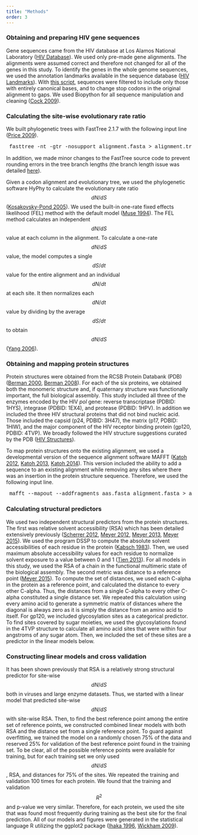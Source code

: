 ```yaml
---
title: "Methods"
order: 3
---
```


### Obtaining and preparing HIV gene sequences

Gene sequences came from the HIV database at Los Alamos National Laboratory ([HIV Database](http://www.hiv.lanl.gov/content/index)). We used only pre-made gene alignments. The alignments were assumed correct and therefore not changed for all of the genes in this study. To identify the genes in the whole genome sequences, we used the annotation landmarks available in the sequence database ([HIV Landmarks](http://www.hiv.lanl.gov/content/sequence/HIV/MAP/landmark.html)). With [this script](data/gp120/gp120_sequences/translate_dna_sequences.py), sequences were filtered to include only those with entirely canonical bases, and to change stop codons in the original alignment to gaps. We used Biopython for all sequence manipulation and cleaning ([Cock 2009](https://dx.doi.org/10.1093/bioinformatics/btp163)).

### Calculating the site-wise evolutionary rate ratio

We built phylogenetic trees with FastTree 2.1.7 with the following input line ([Price 2009](https://dx.doi.org/10.1371/journal.pone.0009490)).

<pre> <span style="font-family:Courier">fasttree -nt -gtr -nosupport alignment.fasta > alignment.tree</span> </pre>

In addition, we made minor changes to the FastTree source code to prevent rounding errors in the tree branch lengths (the branch length issue was detailed  [here](http://darlinglab.org/blog/2015/03/23/not-so-fast-fasttree.html)).

Given a codon alignment and evolutionary tree, we used the phylogenetic software HyPhy to calculate the evolutionary rate ratio $$ dN/dS $$ ([Kosakovsky-Pond 2005](https://dx.doi.org/10.1093/bioinformatics/bti079)). We used the built-in one-rate fixed effects likelihood (FEL) method with the default model ([Muse 1994](http://www.ncbi.nlm.nih.gov/pubmed/7968485)). The FEL method calculates an independent $$ dN/dS $$ value at each column in the alignment. To calculate a one-rate $$ dN/dS $$ value, the model computes a single $$ dS/dt $$ value for the entire alignment and an individual $$ dN/dt $$ at each site. It then normalizes each $$ dN/dt $$ value by dividing by the average $$ dS/dt $$ to obtain $$ dN/dS $$ ([Yang 2006](http://download.bioon.com.cn/view/upload/month_0808/20080811_979a0656719f9157b466IruZP7mlp2U9.attach.pdf)). 

### Obtaining and mapping protein structures

Protein structures were obtained from the RCSB Protein Databank (PDB) ([Berman 2000](https://dx.doi.org/10.1093/nar/28.1.235), [Berman 2008](https://dx.doi.org/10.1107/S0108767307035623)). For each of the six proteins, we obtained both the monomeric structure and, if quaternary structure was functionally important, the full biological assembly. This study included all three of the enzymes encoded by the HIV *pol* gene: reverse transcriptase (PDBID: 1HYS), integrase (PDBID: 1EX4), and protease (PDBID: 1HPV). In addition we included the three HIV structural proteins that did not bind nucleic acid. Those included the capsid (p24, PDBID: 3H47), the matrix (p17, PDBID: 1HIW), and the major component of the HIV receptor binding protein (gp120, PDBID: 4TVP). We broadly followed the HIV structure suggestions curated by the PDB ([HIV Structures](http://www.rcsb.org/pdb/education_discussion/educational_resources/struct_bio_hiv_lores.pdf)).

To map protein structures onto the existing alignment, we used a developmental version of the sequence alignment software MAFFT ([Katoh 2012](https://dx.doi.org/10.1093/bioinformatics/bts578), [Katoh 2013](https://dx.doi.org/10.1093/molbev/mst010), [Katoh 2014](https://dx.doi.org/10.1007/978-1-62703-646-7_8)). This version included the ability to add a sequence to an existing alignment while removing any sites where there was an insertion in the protein structure sequence. Therefore, we used the following input line.

<pre> <span style="font-family:Courier">mafft --mapout --addfragments aas.fasta alignment.fasta > added_alignment.fasta</span> </pre>

### Calculating structural predictors

We used two independent structural predictors from the protein structures. The first was relative solvent accessibility (RSA) which has been detailed extensively previously ([Scherrer 2012](https://dx.doi.org/10.1186/1471-2148-12-179), [Meyer 2012](http://dx.doi.org/10.1093/molbev/mss217), [Meyer 2013](http://dx.doi.org/10.1098/rstb.2012.0334), [Meyer 2015](http://dx.doi.org/10.1371/journal.ppat.1004940)). We used the program DSSP to compute the absolute solvent accessibilities of each residue in the protein ([Kabsch 1983](http://www.ncbi.nlm.nih.gov/pubmed/6667333)). Then, we used maximum absolute accessibility values for each residue to normalize solvent exposure to a value between 0 and 1 ([Tien 2013](https://dx.doi.org/10.1371/journal.pone.0080635)). For all models in this study, we used the RSA of a chain in the functional multimeric state of the biological assembly. The second metric was distance to a reference point ([Meyer 2015](http://dx.doi.org/10.1371/journal.ppat.1004940)). To compute the set of distances, we used each C-alpha in the protein as a reference point, and calculated the distance to every other C-alpha. Thus, the distances from a single C-alpha to every other C-alpha constituted a single distance set. We repeated this calculation using every amino acid to generate a symmetric matrix of distances where the diagonal is always zero as it is simply the distance from an amino acid to itself. For gp120, we included glycosylation sites as a categorical predictor. To find sites covered by sugar moieties, we used the glycosylations found in the 4TVP structure to calculate all amino acid sites that were within four angstroms of any sugar atom. Then, we included the set of these sites are a predictor in the linear models below.

### Constructing linear models and cross validation

It has been shown previously that RSA is a relatively strong structural predictor for site-wise $$ dN/dS $$ both in viruses and large enzyme datasets. Thus, we started with a linear model that predicted site-wise $$ dN/dS $$ with site-wise RSA. Then, to find the best reference point among the entire set of reference points, we constructed combined linear models with both RSA and the distance set from a single reference point. To guard against overfitting, we trained the model on a randomly chosen 75% of the data and reserved 25% for validation of the best reference point found in the training set. To be clear, all of the possible reference points were available for training, but for each training set we only used $$ dN/dS $$, RSA, and distances for 75% of the sites. We repeated the training and validation 100 times for each protein. We found that the training and validation $$ R^{2} $$ and p-value we very similar. Therefore, for each protein, we used the site that was found most frequently during training as the best site for the final prediction. All of our models and figures were generated in the statistical language R utilizing the ggplot2 package ([Ihaka 1996](https://dx.doi.org/10.1080/10618600.1996.10474713), [Wickham 2009](http://had.co.nz/ggplot2/book)).  

